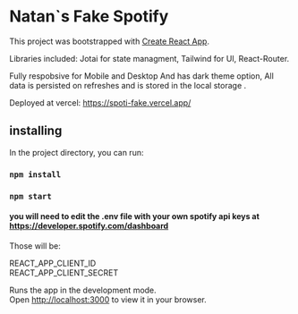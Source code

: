 # Natan`s Fake Spotify

This project was bootstrapped with [Create React App](https://github.com/facebook/create-react-app).

Libraries included: Jotai for state managment, Tailwind for UI, React-Router.

Fully respobsive for Mobile and Desktop And has dark theme option, All data is persisted on refreshes and is stored in the local storage .

Deployed at vercel: https://spoti-fake.vercel.app/ 



## installing

In the project directory, you can run:

### `npm install`

### `npm start`

#### you will need to edit the .env file with your own spotify api keys at https://developer.spotify.com/dashboard

Those will be:

REACT_APP_CLIENT_ID\
REACT_APP_CLIENT_SECRET

Runs the app in the development mode.\
Open [http://localhost:3000](http://localhost:3000) to view it in your browser.
